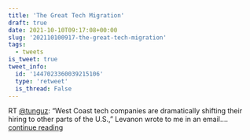 ```yaml
---
title: 'The Great Tech Migration'
draft: true
date: 2021-10-10T09:17:08+00:00
slug: '202110100917-the-great-tech-migration'
tags:
  - tweets
is_tweet: true
tweet_info:
  id: '1447023360039215106'
  type: 'retweet'
  is_thread: False
---
```




RT [@tunguz](https://x.com/tunguz): “West Coast tech companies are dramatically shifting their hiring to other parts of the U.S.,” Levanon wrote to me in an email.… [continue reading](https://x.com/sytelus/status/1447023360039215106)
